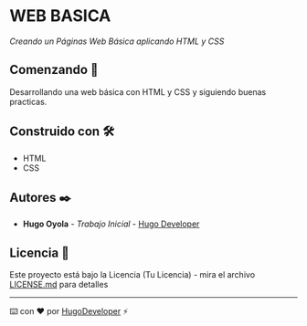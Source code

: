 # WEB BASICA

_Creando un Páginas Web Básica aplicando HTML y CSS_

## Comenzando 🚀

Desarrollando una web básica con HTML y CSS y siguiendo buenas practicas.

## Construido con 🛠️

- HTML
- CSS

## Autores ✒️

- **Hugo Oyola** - _Trabajo Inicial_ - [Hugo Developer](https://github.com/HugoOyola)

## Licencia 📄

Este proyecto está bajo la Licencia (Tu Licencia) - mira el archivo [LICENSE.md](LICENSE.md) para detalles

---

⌨️ con ❤️ por [HugoDeveloper](https://github.com/HugoOyola/) ⚡️
